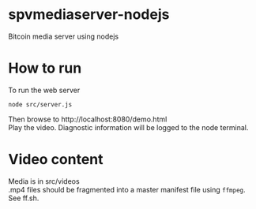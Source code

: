 # spvmediaserver-nodejs

Bitcoin media server using nodejs

# How to run
To run the web server
```
node src/server.js  
```

Then browse to http://localhost:8080/demo.html  
Play the video. Diagnostic information will be logged to the node terminal.

# Video content
Media is in src/videos  
.mp4 files should be fragmented into a master manifest file using `ffmpeg`. See ff.sh.  

